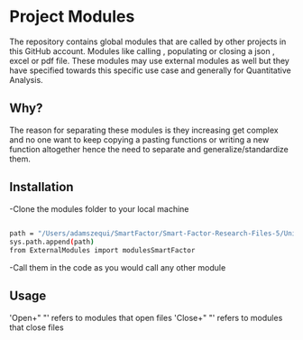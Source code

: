 # Project Modules

The repository contains global modules that are called by other projects in this GitHub account.
Modules like calling , populating or closing a json , excel or pdf file.
These modules may use external modules as well but they have specified towards
this specific use case and generally for Quantitative Analysis.

## Why?

The reason for separating these modules is they increasing get complex and 
no one want to keep copying a pasting functions or writing a new function 
altogether hence the need to separate and generalize/standardize them.

## Installation

-Clone the modules folder to your local machine 
```bash
  
path = "/Users/adamszequi/SmartFactor/Smart-Factor-Research-Files-5/Universal Models"
sys.path.append(path)
from ExternalModules import modulesSmartFactor

```
-Call them in the code as you would call any other module

## Usage

'Open+" "' refers to modules that open files 
'Close+" "' refers to modules that close files 
